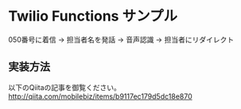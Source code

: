 # Twilio Functions サンプル

050番号に着信 → 担当者名を発話 → 音声認識 → 担当者にリダイレクト

## 実装方法

以下のQiitaの記事を御覧ください。
http://qiita.com/mobilebiz/items/b9117ec179d5dc18e870
